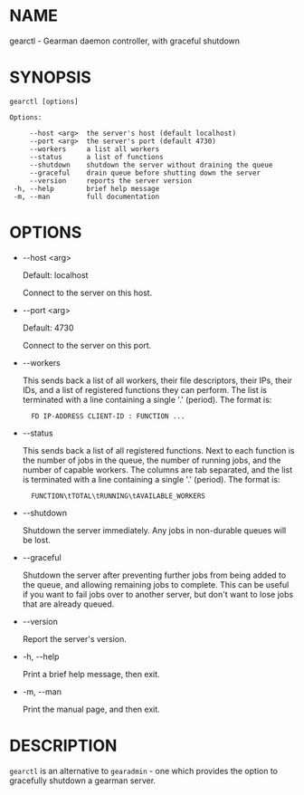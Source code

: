 # NAME

gearctl - Gearman daemon controller, with graceful shutdown

# SYNOPSIS

    gearctl [options]

    Options:

         --host <arg>  the server's host (default localhost)
         --port <arg>  the server's port (default 4730)
         --workers     a list all workers
         --status      a list of functions
         --shutdown    shutdown the server without draining the queue
         --graceful    drain queue before shutting down the server
         --version     reports the server version
     -h, --help        brief help message
     -m, --man         full documentation

# OPTIONS

- --host &lt;arg>

    Default: localhost

    Connect to the server on this host.

- --port &lt;arg>

    Default: 4730

    Connect to the server on this port.

- --workers

    This sends back a list of all workers, their file descriptors, their IPs, their
    IDs, and a list of registered functions they can perform. The list is
    terminated with a line containing a single '.' (period). The format is:

        FD IP-ADDRESS CLIENT-ID : FUNCTION ...

- --status

    This sends back a list of all registered functions.  Next to each function is
    the number of jobs in the queue, the number of running jobs, and the number of
    capable workers. The columns are tab separated, and the list is terminated with
    a line containing a single '.' (period). The format is:

        FUNCTION\tTOTAL\tRUNNING\tAVAILABLE_WORKERS

- --shutdown

    Shutdown the server immediately.  Any jobs in non-durable queues will be lost.

- --graceful

    Shutdown the server after preventing further jobs from being added to the
    queue, and allowing remaining jobs to complete.  This can be useful if you want
    to fail jobs over to another server, but don't want to lose jobs that are
    already queued.

- --version

    Report the server's version.

- -h, --help

    Print a brief help message, then exit.

- -m, --man

    Print the manual page, and then exit.

# DESCRIPTION

`gearctl` is an alternative to `gearadmin` - one which provides the option to
gracefully shutdown a gearman server.
